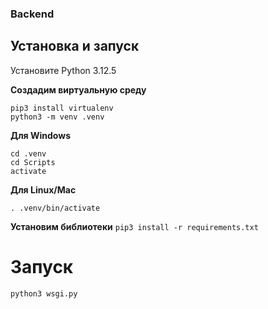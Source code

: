 ### Backend
## Установка и запуск
Установите Python 3.12.5

**Создадим виртуальную среду**
```
pip3 install virtualenv
python3 -m venv .venv
```
**Для Windows**
```
cd .venv
cd Scripts
activate
```
**Для Linux/Mac**
```
. .venv/bin/activate
```
**Установим библиотеки**
`pip3 install -r requirements.txt`
# Запуск
`python3 wsgi.py`

